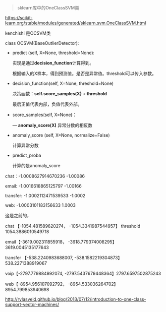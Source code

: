 

> sklearn库中的OneClassSVM类

https://scikit-learn.org/stable/modules/generated/sklearn.svm.OneClassSVM.html



kenchishi 是OCSVM类





class OCSVM(BaseOutlierDetector):



- predict (self, X=None, threshold=None):

  实现是通过**decision_function**计算得到。

  根据输入的X样本，得到预测值。是否是异常值。threshold可以传入参数。

  

- decision_function(self, X=None, threshold=None)

  决策函数：**self.score_samples(X) + threshold**

  最后正值代表内部，负值代表外部。

  

- score_samples(self, X=None)：

  — **anomaly_score(X)**  异常分数的相反数



- anomaly_score (self, X=None, normalize=False) 

  计算异常分数



- predict_proba

  计算的是anomaly_score 



chat：-1.0008627914670236              -1.00086

email: -1.0016618865125797               -1.00166

transfer: -1.0002112471539533           -1.0002

web: -1.0003101183156633                   1.0003



这是之前的，

chat 【-1054.481589620274， -1054.3341987544957】  threshold  1054.3886010549718

email【-3619.002311855918， -3618.779374008295】 3619.0045135177643

transfer 【-538.2240983688007, -538.1582219304873】 538.2271388919067

voip【-2797.779884992074, -2797.5437679448364】2797.6597502875243

web【-8954.956107092792， -8954.533036264702】8954.799853940698





http://rvlasveld.github.io/blog/2013/07/12/introduction-to-one-class-support-vector-machines/

